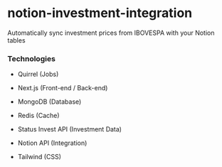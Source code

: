 # notion-investment-integration
Automatically sync investment prices from IBOVESPA with your Notion tables

### Technologies

- Quirrel (Jobs)

- Next.js (Front-end / Back-end)

- MongoDB (Database)

- Redis (Cache)

- Status Invest API (Investment Data)

- Notion API (Integration)

- Tailwind (CSS)